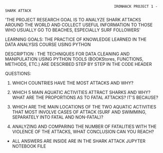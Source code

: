  
 
                                                      IRONHACK PROJECT 1 - SHARK ATTACK 

'THE PROJECT RESEARCH GOAL IS TO ANALYZE SHARK ATTACKS AROUND THE WORLD AND COLLECT USEFUL INFORMATION TO THOSE WHO USUALLY GO TO BEACHES, ESPECIALLY SURF FOLLOWERS' 

 LEARNING GOALS: THE PRACTICE OF KNOWLEDGE LEARNED IN THE DATA ANALYSIS COURSE USING PYTHON 

DESCRIPTION : THE TECHNIQUES FOR DATA CLEANING AND MANIPULATION USING PYTHON TOOLS (BOOKStores, FUNCTIONS, METHODS, ETC.) ARE DESCRIBED STEP BY STEP IN THE CODE HEADER 

QUESTIONS: 

1) WHICH COUNTRIES HAVE THE MOST ATTACKS AND WHY? 

2) WHICH 5 MAIN AQUATIC ACTIVITIES ATTRACT SHARKS AND WHY? WHAT ARE THE PROPORTIONS AS TO FATAL ATTACKS? IT'S BECAUSE? 

3) WHICH ARE THE MAIN LOCATIONS OF THE TWO AQUATIC ACTIVITIES THAT MOST INVOLVE CASES OF ATTACK (SURF AND SWIMMING, SEPARATELY INTO FATAL AND NON-FATAL)? 

4) ANALYZING AND COMPARING THE NUMBER OF FATALITIES WITH THE VIOLENCE OF THE ATTACKS, WHAT CONCLUSION CAN YOU REACH?

* ALL ANSWERS ARE INSIDE ARE IN THE SHARK ATTACK JUPYTER NOTEBOOK FILE
